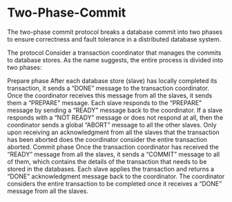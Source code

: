 # Two-Phase-Commit
The two-phase commit protocol breaks a database commit into two phases to ensure correctness and fault tolerance in a distributed database system.

The protocol
Consider a transaction coordinator that manages the commits to database stores. As the name suggests, the entire process is divided into two phases:

Prepare phase
After each database store (slave) has locally completed its transaction, it sends a “DONE” message to the transaction coordinator. Once the coordinator receives this message from all the slaves, it sends them a “PREPARE” message.
Each slave responds to the “PREPARE” message by sending a “READY” message back to the coordinator.
If a slave responds with a “NOT READY” message or does not respond at all, then the coordinator sends a global “ABORT” message to all the other slaves. Only upon receiving an acknowledgment from all the slaves that the transaction has been aborted does the coordinator consider the entire transaction aborted.
Commit phase
Once the transaction coordinator has received the “READY” message from all the slaves, it sends a “COMMIT” message to all of them, which ​contains the details of the transaction that needs to be stored in the databases.
Each slave applies the transaction and returns a “DONE” acknowledgment message back to the coordinator.
The coordinator considers the entire transaction to be completed once it receives​ a “DONE” message from all the slaves.
